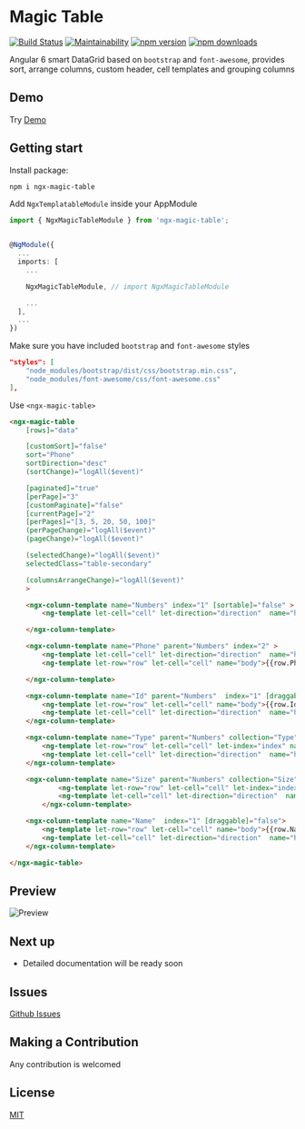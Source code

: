 # Magic Table

[![Build Status](https://api.travis-ci.org/noushmac/ngx-magic-table.svg?branch=master)](https://travis-ci.org/noushmac/ngx-magic-table)
[![Maintainability](https://api.codeclimate.com/v1/badges/9bdb33820bfdaa028c78/maintainability)](https://codeclimate.com/github/noushmac/ngx-magic-table/maintainability)
[![npm version](https://img.shields.io/npm/v/ngx-magic-table.svg)](https://img.shields.io/npm/v/ngx-magic-table.svg)
[![npm downloads](https://img.shields.io/npm/dt/ngx-magic-table.svg)](https://img.shields.io/npm/dt/ngx-magic-table.svg)


Angular 6 smart DataGrid based on `bootstrap` and `font-awesome`, provides sort, arrange columns, custom header, cell templates and grouping columns

## Demo

Try [Demo](https://stackblitz.com/edit/angular-cyry7o?file=src%2Fapp%2Fapp.component.html) 


## Getting start
Install package:
```bash
npm i ngx-magic-table
```
Add `NgxTemplatableModule` inside your AppModule
```typescript
import { NgxMagicTableModule } from 'ngx-magic-table';


@NgModule({
  ...
  imports: [
    ...

    NgxMagicTableModule, // import NgxMagicTableModule 

    ...
  ],
  ...
})
```
Make sure you have included `bootstrap` and `font-awesome` styles
```json
"styles": [
    "node_modules/bootstrap/dist/css/bootstrap.min.css",
    "node_modules/font-awesome/css/font-awesome.css"
],
```

Use `<ngx-magic-table>`
```html
<ngx-magic-table
    [rows]="data"

    [customSort]="false"
    sort="Phone"
    sortDirection="desc"
    (sortChange)="logAll($event)"

    [paginated]="true"
    [perPage]="3"
    [customPaginate]="false"
    [currentPage]="2"
    [perPages]="[3, 5, 20, 50, 100]"
    (perPageChange)="logAll($event)"
    (pageChange)="logAll($event)"

    (selectedChange)="logAll($event)"
    selectedClass="table-secondary"

    (columnsArrangeChange)="logAll($event)"
    >

    <ngx-column-template name="Numbers" index="1" [sortable]="false" >
        <ng-template let-cell="cell" let-direction="direction"  name="header">{{cell.name}}  </ng-template>

    </ngx-column-template>

    <ngx-column-template name="Phone" parent="Numbers" index="2" >
        <ng-template let-cell="cell" let-direction="direction"  name="header">{{cell.name}} <i class="fa" *ngIf="direction" [ngClass]="direction == 'asc' ? 'fa-arrow-up' : 'fa-arrow-down'" ></i> </ng-template>
        <ng-template let-row="row" let-cell="cell" name="body">{{row.Phone}}</ng-template>

    </ngx-column-template>

    <ngx-column-template name="Id" parent="Numbers"  index="1" [draggable]="false">
        <ng-template let-row="row" let-cell="cell" name="body">{{row.Id}}</ng-template>
        <ng-template let-cell="cell" let-direction="direction"  name="header">{{cell.name}} <i class="fa" *ngIf="direction" [ngClass]="direction == 'asc' ? 'fa-arrow-up' : 'fa-arrow-down'" ></i> </ng-template>
    </ngx-column-template>

    <ngx-column-template name="Type" parent="Numbers" collection="Type" index="1" [draggable]="false">
        <ng-template let-row="row" let-cell="cell" let-index="index" name="body" >{{row.Type[index]}}</ng-template>
        <ng-template let-cell="cell" let-direction="direction"  name="header">{{cell.name}} <i class="fa" *ngIf="direction" [ngClass]="direction == 'asc' ? 'fa-arrow-up' : 'fa-arrow-down'" ></i> </ng-template>
    </ngx-column-template>

    <ngx-column-template name="Size" parent="Numbers" collection="Size" index="1" [draggable]="false">
            <ng-template let-row="row" let-cell="cell" let-index="index" name="body" >{{row.Size[index]}}</ng-template>
            <ng-template let-cell="cell" let-direction="direction"  name="header">{{cell.name}} <i class="fa" *ngIf="direction" [ngClass]="direction == 'asc' ? 'fa-arrow-up' : 'fa-arrow-down'" ></i> </ng-template>
        </ngx-column-template>

    <ngx-column-template name="Name"  index="1" [draggable]="false">
        <ng-template let-row="row" let-cell="cell" name="body">{{row.Name}}</ng-template>
        <ng-template let-cell="cell" let-direction="direction"  name="header">{{cell.name}} <i class="fa" *ngIf="direction" [ngClass]="direction == 'asc' ? 'fa-arrow-up' : 'fa-arrow-down'" ></i> </ng-template>
    </ngx-column-template>

</ngx-magic-table>
```
## Preview
![Preview](https://imgur.com/V5Sy0HN.jpg)

## Next up

- Detailed documentation will be ready soon

## Issues

[Github Issues](https://github.com/noushmac/ngx-magic-table/issues)

## Making a Contribution
Any contribution is welcomed

## License
[MIT](https://github.com/noushmac/ngx-magic-table/blob/master/LICENSE)

